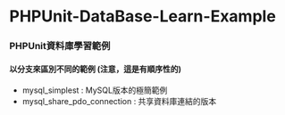 # PHPUnit-DataBase-Learn-Example
### PHPUnit資料庫學習範例

#### 以分支來區別不同的範例 (注意，這是有順序性的)
* mysql_simplest : MySQL版本的極簡範例
* mysql_share_pdo_connection : 共享資料庫連結的版本
